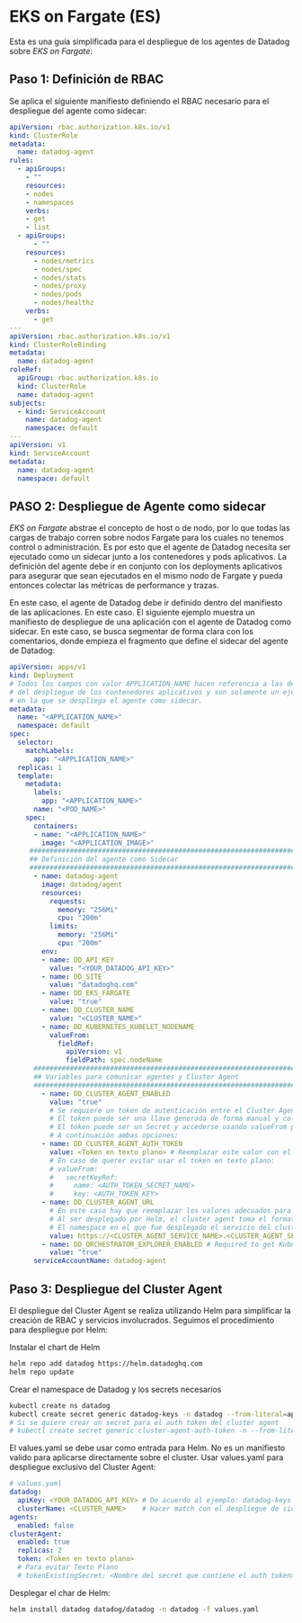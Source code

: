 # EKS on Fargate (ES)
Esta es una guía simplificada para el despliegue de los agentes de Datadog sobre *EKS on Fargate*:

## Paso 1: Definición de RBAC

Se aplica el siguiente manifiesto definiendo el RBAC necesario para el despliegue del agente como sidecar:

``` yaml
apiVersion: rbac.authorization.k8s.io/v1
kind: ClusterRole
metadata:
  name: datadog-agent
rules:
  - apiGroups:
    - ""
    resources:
    - nodes
    - namespaces
    verbs:
    - get
    - list
  - apiGroups:
      - ""
    resources:
      - nodes/metrics
      - nodes/spec
      - nodes/stats
      - nodes/proxy
      - nodes/pods
      - nodes/healthz
    verbs:
      - get
---
apiVersion: rbac.authorization.k8s.io/v1
kind: ClusterRoleBinding
metadata:
  name: datadog-agent
roleRef:
  apiGroup: rbac.authorization.k8s.io
  kind: ClusterRole
  name: datadog-agent
subjects:
  - kind: ServiceAccount
    name: datadog-agent
    namespace: default
---
apiVersion: v1
kind: ServiceAccount
metadata:
  name: datadog-agent
  namespace: default

```

## PASO 2: Despliegue de Agente como sidecar

*EKS on Fargate* abstrae el concepto de host o de nodo, por lo que todas las cargas de trabajo corren sobre nodos Fargate para los cuales no tenemos control o administración. Es por esto que el agente de Datadog necesita ser ejecutado como un sidecar junto a los contenedores y pods aplicativos. La definición del agente debe ir en conjunto con los deployments aplicativos para asegurar que sean ejecutados en el mismo nodo de Fargate y pueda entonces colectar las métricas de performance y trazas.

En este caso, el agente de Datadog debe ir definido dentro del manifiesto de las aplicaciones. En este caso. El siguiente ejemplo muestra un manifiesto de despliegue de una aplicación con el agente de Datadog como sidecar. En este caso, se busca segmentar de forma clara con los comentarios, donde empieza el fragmento que define el sidecar del agente de Datadog:

```yaml
apiVersion: apps/v1
kind: Deployment
# Todos los campos con valor APPLICATION_NAME hacen referencia a las definiciones
# del despliegue de los contenedores aplicativos y son solamente un ejemplo de la forma
# en la que se despliega el agente como sidecar.
metadata:
  name: "<APPLICATION_NAME>"
  namespace: default
spec:
  selector:
    matchLabels:
      app: "<APPLICATION_NAME>"
  replicas: 1
  template:
    metadata:
      labels:
        app: "<APPLICATION_NAME>"
      name: "<POD_NAME>"
    spec:
      containers:
      - name: "<APPLICATION_NAME>"
        image: "<APPLICATION_IMAGE>"
     ########################################################################## 
     ## Definición del agente como Sidecar 
     ##########################################################################
      - name: datadog-agent
        image: datadog/agent
        resources:
          requests:
            memory: "256Mi"
            cpu: "200m"
          limits:
            memory: "256Mi"
            cpu: "200m"
        env:
        - name: DD_API_KEY
          value: "<YOUR_DATADOG_API_KEY>"
        - name: DD_SITE
          value: "datadoghq.com"
        - name: DD_EKS_FARGATE
          value: "true"
        - name: DD_CLUSTER_NAME
          value: "<CLUSTER_NAME>"
        - name: DD_KUBERNETES_KUBELET_NODENAME
          valueFrom:
            fieldRef:
              apiVersion: v1
              fieldPath: spec.nodeName
      ##########################################################################
      ## Variables para comunicar agentes y Cluster Agent
      ##########################################################################
        - name: DD_CLUSTER_AGENT_ENABLED
          value: "true"
          # Se requiere un token de autenticación entre el Cluster Agent y los agentes
          # El token puede ser una llave generada de forma manual y colocarse en texto plano
          # El token puede ser un Secret y accederse usando valueFrom para evitar el texto plano
          # A continuación ambas opciones: 
        - name: DD_CLUSTER_AGENT_AUTH_TOKEN
          value: <Token en texto plano> # Reemplazar este valor con el token
          # En caso de querer evitar usar el token en texto plano:
          # valueFrom:
          #   secretKeyRef:
          #     name: <AUTH_TOKEN_SECRET_NAME>  
          #     key: <AUTH_TOKEN_KEY>
        - name: DD_CLUSTER_AGENT_URL
          # En este caso hay que reemplazar los valores adecuados para referenciar al cluster agent:
          # Al ser desplegado por Helm, el cluster agent toma el formato <RELEASE_NAME>-cluster-agent
          # El namespace en el que fue desplegado el servicio del cluster agent
          value: https://<CLUSTER_AGENT_SERVICE_NAME>.<CLUSTER_AGENT_SERVICE_NAMESPACE>.svc.cluster.local:5005
        - name: DD_ORCHESTRATOR_EXPLORER_ENABLED # Required to get Kubernetes resources view
          value: "true"
      serviceAccountName: datadog-agent  
```

## Paso 3: Despliegue del Cluster Agent
El despliegue del Cluster Agent se realiza utilizando Helm para simplificar la creación de RBAC y servicios involucrados. Seguimos el procedimiento para despliegue por Helm:

Instalar el chart de Helm
``` bash
helm repo add datadog https://helm.datadoghq.com
helm repo update
```
Crear el namespace de Datadog y los secrets necesarios
``` bash
kubectl create ns datadog
kubectl create secret generic datadog-keys -n datadog --from-literal=api-key=<API-KEY>
# Si se quiere crear un secret para el auth token del cluster agent
# kubectl create secret generic cluster-agent-auth-token -n --from-literal=auth-token=<AUTH-TOKEN>

```
El values.yaml se debe usar como entrada para Helm. No es un manifiesto valido para aplicarse directamente sobre el cluster. Usar values.yaml para despliegue exclusivo del Cluster Agent:

``` yaml
# values.yaml
datadog:
  apiKey: <YOUR_DATADOG_API_KEY> # De acuerdo al ejemplo: datadog-keys
  clusterName: <CLUSTER_NAME>    # Hacer match con el despliegue de sidecar de los agentes
agents:
  enabled: false
clusterAgent:
  enabled: true
  replicas: 2
  token: <Token en texto plano>
  # Para evitar Texto Plano
  # tokenExistingSecret: <Nombre del secret que contiene el auth token>
```

Desplegar el char de Helm:

``` bash
helm install datadog datadog/datadog -n datadog -f values.yaml
```
